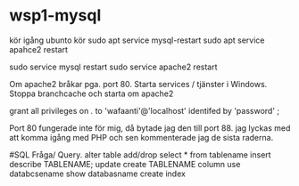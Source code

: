 # wsp1-mysql
 
 kör igång ubunto
 kör
    sudo apt service mysql-restart
    sudo apt service apahce2 restart

sudo service mysql restart sudo service apache2 restart

Om apache2 bråkar pga. port 80. Starta services / tjänster i Windows. Stoppa branchcache och starta om apache2




 grant all privileges on *.* to 'wafaanti'@'localhost' identifed by 'password' ;

Port 80 fungerade inte för mig, då bytade jag den till port 88.
jag lyckas med att komma igång med PHP och sen kommenterade jag de sista raderna.


#SQL Fråga/ Query.
alter table add/drop
select * from tablename
insert
describe TABLENAME;
update
create TABLENAME    column
use databcsename
show databasname
create index
